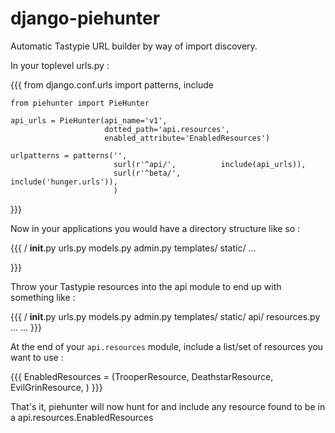 django-piehunter
================

Automatic Tastypie URL builder by way of import discovery.



In your toplevel urls.py :

{{{
    from django.conf.urls import patterns, include

    from piehunter import PieHunter

    api_urls = PieHunter(api_name='v1',
                         dotted_path='api.resources',
                         enabled_attribute='EnabledResources')

    urlpatterns = patterns('',
                           surl(r'^api/',          include(api_urls)),
                           surl(r'^beta/',         include('hunger.urls')),
                           )
}}}

Now in your applications you would have a directory structure like so :

{{{
/
    __init__.py
    urls.py
    models.py
    admin.py
    templates/
    static/
    ...

}}}

Throw your Tastypie resources into the api module to end up with something like :

{{{
/
    __init__.py
    urls.py
    models.py
    admin.py
    templates/
    static/
    api/
        resources.py
        ...
    ...
}}}

At the end of your `api.resources` module, include a list/set of resources you want to use :

{{{
EnabledResources = (TrooperResource,
                    DeathstarResource,
                    EvilGrinResource,
                    )
}}}

That's it, piehunter will now hunt for and include any resource found to be in a api.resources.EnabledResources